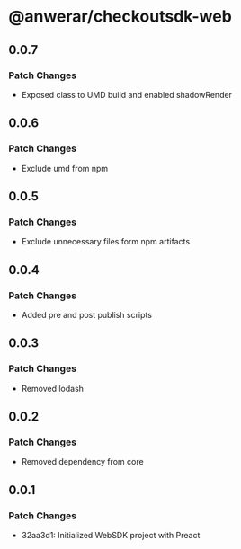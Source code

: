 # @anwerar/checkoutsdk-web

## 0.0.7

### Patch Changes

-   Exposed class to UMD build and enabled shadowRender

## 0.0.6

### Patch Changes

-   Exclude umd from npm

## 0.0.5

### Patch Changes

-   Exclude unnecessary files form npm artifacts

## 0.0.4

### Patch Changes

-   Added pre and post publish scripts

## 0.0.3

### Patch Changes

-   Removed lodash

## 0.0.2

### Patch Changes

-   Removed dependency from core

## 0.0.1

### Patch Changes

-   32aa3d1: Initialized WebSDK project with Preact
